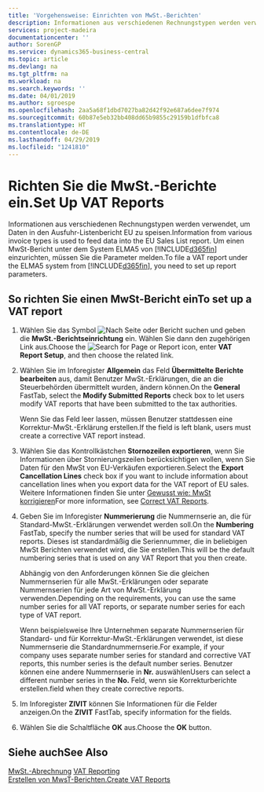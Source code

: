 ```yaml
---
title: 'Vorgehensweise: Einrichten von MwSt.-Berichten'
description: Informationen aus verschiedenen Rechnungstypen werden verwendet, um Daten in den Ausfuhr-Listenbericht EU zu speisen. Um einen MwSt-Bericht unter dem System ELMA5 von Business Central einzurichten, müssen Sie die Parameter melden.
services: project-madeira
documentationcenter: ''
author: SorenGP
ms.service: dynamics365-business-central
ms.topic: article
ms.devlang: na
ms.tgt_pltfrm: na
ms.workload: na
ms.search.keywords: ''
ms.date: 04/01/2019
ms.author: sgroespe
ms.openlocfilehash: 2aa5a68f1dbd7027ba82d42f92e687a6dee7f974
ms.sourcegitcommit: 60b87e5eb32bb408dd65b9855c29159b1dfbfca8
ms.translationtype: HT
ms.contentlocale: de-DE
ms.lasthandoff: 04/29/2019
ms.locfileid: "1241810"
---
```

# <a name="set-up-vat-reports"></a><span data-ttu-id="0e7bb-104">Richten Sie die MwSt.-Berichte ein.</span><span class="sxs-lookup"><span data-stu-id="0e7bb-104">Set Up VAT Reports</span></span>
<span data-ttu-id="0e7bb-105">Informationen aus verschiedenen Rechnungstypen werden verwendet, um Daten in den Ausfuhr-Listenbericht EU zu speisen.</span><span class="sxs-lookup"><span data-stu-id="0e7bb-105">Information from various invoice types is used to feed data into the EU Sales List report.</span></span> <span data-ttu-id="0e7bb-106">Um einen MwSt-Bericht unter dem System ELMA5 von [!INCLUDE[d365fin](../../includes/d365fin_md.md)] einzurichten, müssen Sie die Parameter melden.</span><span class="sxs-lookup"><span data-stu-id="0e7bb-106">To file a VAT report under the ELMA5 system from [!INCLUDE[d365fin](../../includes/d365fin_md.md)], you need to set up report parameters.</span></span>  

## <a name="to-set-up-a-vat-report"></a><span data-ttu-id="0e7bb-107">So richten Sie einen MwSt-Bericht ein</span><span class="sxs-lookup"><span data-stu-id="0e7bb-107">To set up a VAT report</span></span>  

1.  <span data-ttu-id="0e7bb-108">Wählen Sie das Symbol ![Nach Seite oder Bericht suchen](../../media/ui-search/search_small.png "Nach Seite oder Bericht suchen") und geben die **MwSt.-Berichtseinrichtung** ein. Wählen Sie dann den zugehörigen Link aus.</span><span class="sxs-lookup"><span data-stu-id="0e7bb-108">Choose the ![Search for Page or Report](../../media/ui-search/search_small.png "Search for Page or Report icon") icon, enter **VAT Report Setup**, and then choose the related link.</span></span>  
2.  <span data-ttu-id="0e7bb-109">Wählen Sie im Inforegister **Allgemein** das Feld **Übermittelte Berichte bearbeiten** aus, damit Benutzer MwSt.-Erklärungen, die an die Steuerbehörden übermittelt wurden, ändern können.</span><span class="sxs-lookup"><span data-stu-id="0e7bb-109">On the **General** FastTab, select the **Modify Submitted Reports** check box to let users modify VAT reports that have been submitted to the tax authorities.</span></span>  

    <span data-ttu-id="0e7bb-110">Wenn Sie das Feld leer lassen, müssen Benutzer stattdessen eine Korrektur-MwSt.-Erklärung erstellen.</span><span class="sxs-lookup"><span data-stu-id="0e7bb-110">If the field is left blank, users must create a corrective VAT report instead.</span></span>  

3.  <span data-ttu-id="0e7bb-111">Wählen Sie das Kontrollkästchen **Stornozeilen exportieren**, wenn Sie Informationen über Stornierungszeilen berücksichtigen wollen, wenn Sie Daten für den MwSt von EU-Verkäufen exportieren.</span><span class="sxs-lookup"><span data-stu-id="0e7bb-111">Select the **Export Cancellation Lines** check box if you want to include information about cancellation lines when you export data for the VAT report of EU sales.</span></span> <span data-ttu-id="0e7bb-112">Weitere Informationen finden Sie unter [Gewusst wie: MwSt korrigieren](how-to-correct-vat-reports.md)</span><span class="sxs-lookup"><span data-stu-id="0e7bb-112">For more information, see [Correct VAT Reports](how-to-correct-vat-reports.md).</span></span>  
4.  <span data-ttu-id="0e7bb-113">Geben Sie im Inforegister **Nummerierung** die Nummernserie an, die für Standard-MwSt.-Erklärungen verwendet werden soll.</span><span class="sxs-lookup"><span data-stu-id="0e7bb-113">On the **Numbering** FastTab, specify the number series that will be used for standard VAT reports.</span></span> <span data-ttu-id="0e7bb-114">Dieses ist standardmäßig die Seriennummer, die in beliebigen MwSt Berichten verwendet wird, die Sie erstellen.</span><span class="sxs-lookup"><span data-stu-id="0e7bb-114">This will be the default numbering series that is used on any VAT Report that you then create.</span></span>  

    <span data-ttu-id="0e7bb-115">Abhängig von den Anforderungen können Sie die gleichen Nummernserien für alle MwSt.-Erklärungen oder separate Nummernserien für jede Art von MwSt.-Erklärung verwenden.</span><span class="sxs-lookup"><span data-stu-id="0e7bb-115">Depending on the requirements, you can use the same number series for all VAT reports, or separate number series for each type of VAT report.</span></span>

    <span data-ttu-id="0e7bb-116">Wenn beispielsweise Ihre Unternehmen separate Nummernserien für Standard- und für Korrektur-MwSt.-Erklärungen verwendet, ist diese Nummernserie die Standardnummernserie.</span><span class="sxs-lookup"><span data-stu-id="0e7bb-116">For example, if your company uses separate number series for standard and corrective VAT reports, this number series is the default number series.</span></span> <span data-ttu-id="0e7bb-117">Benutzer können eine andere Nummernserie in **Nr.** auswählen</span><span class="sxs-lookup"><span data-stu-id="0e7bb-117">Users can select a different number series in the **No.**</span></span> <span data-ttu-id="0e7bb-118">Feld, wenn sie Korrekturberichte erstellen.</span><span class="sxs-lookup"><span data-stu-id="0e7bb-118">field when they create corrective reports.</span></span>  

5.  <span data-ttu-id="0e7bb-119">Im Inforegister **ZIVIT** können Sie Informationen für die Felder anzeigen.</span><span class="sxs-lookup"><span data-stu-id="0e7bb-119">On the **ZIVIT** FastTab, specify information for the fields.</span></span>  
6.  <span data-ttu-id="0e7bb-120">Wählen Sie die Schaltfläche **OK** aus.</span><span class="sxs-lookup"><span data-stu-id="0e7bb-120">Choose the **OK** button.</span></span>  

## <a name="see-also"></a><span data-ttu-id="0e7bb-121">Siehe auch</span><span class="sxs-lookup"><span data-stu-id="0e7bb-121">See Also</span></span>  
 <span data-ttu-id="0e7bb-122">[MwSt.-Abrechnung](vat-reporting.md) </span><span class="sxs-lookup"><span data-stu-id="0e7bb-122">[VAT Reporting](vat-reporting.md) </span></span>  
 [<span data-ttu-id="0e7bb-123">Erstellen von MwsT-Berichten.</span><span class="sxs-lookup"><span data-stu-id="0e7bb-123">Create VAT Reports</span></span>](how-to-create-vat-reports.md)
